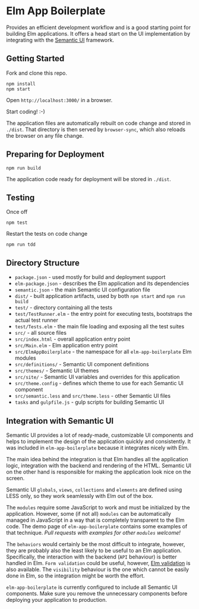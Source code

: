 # Elm App Boilerplate

Provides an efficient development workflow and is a good starting point for building Elm applications. It offers a head start on the UI implementation by integrating with the [Semantic UI](http://semantic-ui.com/) framework.

## Getting Started

Fork and clone this repo.

```
npm install
npm start
```

Open `http://localhost:3000/` in a browser.

Start coding! :-)

The application files are automatically rebuilt on code change and stored in `./dist`. That directory is then served by `browser-sync`, which also reloads the browser on any file change.

## Preparing for Deployment

```
npm run build
```

The application code ready for deployment will be stored in `./dist`.

## Testing

Once off

```
npm test
```

Restart the tests on code change

```
npm run tdd
```

## Directory Structure

- `package.json` - used mostly for build and deployment support
- `elm-package.json` - describes the Elm application and its dependencies
- `semantic.json` - the main Semantic UI configuration file
- `dist/` - built application artifacts, used by both `npm start` and `npm run build`
- `test/` - directory containing all the tests
- `test/TestRunner.elm` - the entry point for executing tests, bootstraps the actual test runner
- `test/Tests.elm` - the main file loading and exposing all the test suites
- `src/` - all source files
- `src/index.html` - overall application entry point
- `src/Main.elm` - Elm application entry point
- `src/ElmAppBoilerplate` - the namespace for all `elm-app-boilerplate` Elm modules
- `src/definitions/` - Semantic UI component definitions
- `src/themes/` - Semantic UI themes
- `src/site/` - Semantic UI variables and overrides for this application
- `src/theme.config` - defines which theme to use for each Semantic UI component
- `src/semantic.less` and `src/theme.less` - other Semantic UI files
- `tasks` and `gulpfile.js` - gulp scripts for building Semantic UI

## Integration with Semantic UI

Semantic UI provides a lot of ready-made, customizable UI components and helps to implement the design of the application quickly and consistently. It was included in `elm-app-boilerplate` because it integrates nicely with Elm.

The main idea behind the integration is that Elm handles all the application logic, integration with the backend and rendering of the HTML. Semantic UI on the other hand is responsible for making the application look nice on the screen.

Semantic UI `globals`, `views`, `collections` and `elements` are defined using LESS only, so they work seamlessly with Elm out of the box.

The `modules` require some JavaScript to work and must be initialized by the application. However, some (if not all) `modules` can be automatically managed in JavaScript in a way that is completely transparent to the Elm code. The demo page of `elm-app-boilerplate` contains some examples of that technique. _Pull requests with examples for other `modules` welcome!_

The `behaviors` would certainly be the most difficult to integrate, however, they are probably also the least likely to be useful to an Elm application. Specifically, the interaction with the backend (`API` behaviour) is better handled in Elm. `Form validation` could be useful, however, [Elm validation](https://github.com/etaque/elm-simple-form) is also available. The `visibility` behaviour is the one which cannot be easily done in Elm, so the integration might be worth the effort.

`elm-app-boilerplate` is currently configured to include all Semantic UI components. Make sure you remove the unnecessary components before deploying your application to production.
